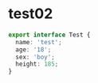 # test02
```ts
export interface Test {
  name: 'test';
  age: '18';
  sex: 'boy';
  height: 185;
}
```